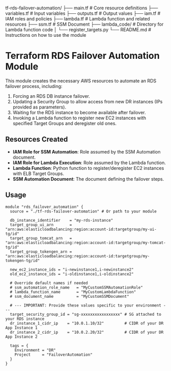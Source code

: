 tf-rds-failover-automation/
├── main.tf                     # Core resource definitions
├── variables.tf                # Input variables
├── outputs.tf                  # Output values
├── iam.tf                      # IAM roles and policies
├── lambda.tf                   # Lambda function and related resources
├── ssm.tf                      # SSM Document
├── lambda_code/                # Directory for Lambda function code
│   └── register_targets.py
└── README.md                   # Instructions on how to use the module

# Terraform RDS Failover Automation Module

This module creates the necessary AWS resources to automate an RDS failover process, including:
1.  Forcing an RDS DB instance failover.
2.  Updating a Security Group to allow access from new DR instances (IPs provided as parameters).
3.  Waiting for the RDS instance to become available after failover.
4.  Invoking a Lambda function to register new EC2 instances with specified Target Groups and deregister old ones.

## Resources Created

*   **IAM Role for SSM Automation**: Role assumed by the SSM Automation document.
*   **IAM Role for Lambda Execution**: Role assumed by the Lambda function.
*   **Lambda Function**: Python function to register/deregister EC2 instances with ELB Target Groups.
*   **SSM Automation Document**: The document defining the failover steps.

## Usage

```hcl
module "rds_failover_automation" {
  source = "./tf-rds-failover-automation" # Or path to your module

  db_instance_identifier    = "my-rds-instance"
  target_group_ui_arn       = "arn:aws:elasticloadbalancing:region:account-id:targetgroup/my-ui-tg/id"
  target_group_tomcat_arn   = "arn:aws:elasticloadbalancing:region:account-id:targetgroup/my-tomcat-tg/id"
  target_group_tokengen_arn = "arn:aws:elasticloadbalancing:region:account-id:targetgroup/my-tokengen-tg/id"

  new_ec2_instance_ids = "i-newinstance1,i-newinstance2"
  old_ec2_instance_ids = "i-oldinstance1,i-oldinstance2"

  # Override default names if needed
  # ssm_automation_role_name   = "MyCustomSSMAutomationRole"
  # lambda_function_name       = "MyCustomLambdaFunction"
  # ssm_document_name          = "MyCustomSSMDocument"

  # --- IMPORTANT: Provide these values specific to your environment ---
  target_security_group_id = "sg-xxxxxxxxxxxxxxxxx" # SG attached to your RDS instance
  dr_instance_1_cidr_ip    = "10.0.1.10/32"         # CIDR of your DR App Instance 1
  dr_instance_2_cidr_ip    = "10.0.2.20/32"         # CIDR of your DR App Instance 2

  tags = {
    Environment = "DR"
    Project     = "FailoverAutomation"
  }
}
